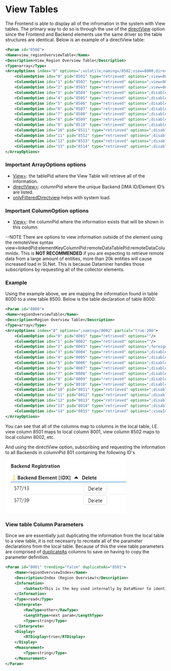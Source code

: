 # View Tables
The Frontend is able to display all of the infromation in the system with View tables. The primary way to do so is through the use of the [directView](https://docs.dataminer.services/develop/schemadoc/Protocol/Protocol.Params.Param.ArrayOptions-options.html#directview) option since the Frontend and Backend elements use the same driver so the table structures are identical. Below is an example of a directView table:

```xml
<Param id="8500">
<Name>view_regionOverviewTable</Name>
<Description>View_Region Overview Table</Description>
<Type>array</Type>
<ArrayOptions index="0" options=";volatile;naming=/8502;view=8000;directView=801;onlyFilteredDirectView" partial="true:200">
    <ColumnOption idx="0" pid="8501" type="retrieved" options=";view=8001"/>
    <ColumnOption idx="1" pid="8502" type="retrieved" options=";view=8002"/>
    <ColumnOption idx="2" pid="8503" type="retrieved" options=";view=8003"/>
    <ColumnOption idx="3" pid="8504" type="retrieved" options=";disableHeaderSum;disableHistogram;disableHeatmap;view=8004"/>
    <ColumnOption idx="4" pid="8505" type="retrieved" options=";disableHeaderSum;disableHistogram;disableHeatmap;view=8005"/>
    <ColumnOption idx="5" pid="8506" type="retrieved" options=";disableHeaderSum;disableHistogram;disableHeatmap;view=8006"/>
    <ColumnOption idx="6" pid="8507" type="retrieved" options=";disableHeaderSum;disableHistogram;disableHeatmap;view=8007"/>
    <ColumnOption idx="7" pid="8508" type="retrieved" options=";disableHeaderSum;disableHistogram;disableHeatmap;view=8008"/>
    <ColumnOption idx="8" pid="8509" type="retrieved" options=";disableHeaderSum;disableHistogram;disableHeatmap;view=8009"/>
    <ColumnOption idx="9" pid="8510" type="retrieved" options=";disableHeaderSum;disableHistogram;disableHeatmap;view=8010"/>
    <ColumnOption idx="10" pid="8511" type="retrieved" options=";disableHeaderSum;disableHistogram;disableHeatmap;view=8011"/>
    <ColumnOption idx="11" pid="8512" type="retrieved" options=";disableHeaderSum;disableHistogram;disableHeatmap;view=8012"/>
    <ColumnOption idx="12" pid="8513" type="retrieved" options=";disableHeaderSum;disableHistogram;disableHeatmap;view=8013"/>
    <ColumnOption idx="13" pid="8514" type="retrieved" options=";disableHeaderSum;disableHistogram;disableHeatmap;view=8014"/>
</ArrayOptions>
```

### Important ArrayOptions options
-	[View=](https://docs.dataminer.services/develop/schemadoc/Protocol/Protocol.Params.Param.ArrayOptions-options.html#view): the tablePid where the View Table will retrieve all of the information.
-	[directView=]((https://docs.dataminer.services/develop/schemadoc/Protocol/Protocol.Params.Param.ArrayOptions-options.html#directview)): columnPid where the unique Backend DMA ID/Element ID’s are listed. 
-	[onlyFilteredDirectview](https://docs.dataminer.services/develop/schemadoc/Protocol/Protocol.Params.Param.ArrayOptions-options.html#onlyfiltereddirectview:) helps with system load.

### Important ColumnOption options
- [View=](https://docs.dataminer.services/develop/schemadoc/Protocol/ColumnOptionOptionsOverview.html#view-1): the columnPid where the information exists that will be shown in this column.

--NOTE
There are options to view information outside of the element using the remoteView syntax view=linkedPid:elementKeyColumnPid:remoteDataTablePid:remoteDataColumnIdx. This is **NOT RECOMMENDED** if you are expecting to retrieve remote data from a large amount of entities, more than 20k entities will cause increased load in SLNet. This is because Dataminer handles those subscriptions by requesting all of the collector elements.


### Example

Using the example above, we are mapping the information found in table 8000 to a view table 8500. Below is the table declaration of table 8000:
```xml
<Param id="8000">
<Name>regionOverviewTable</Name>
<Description>Region Overview Table</Description>
<Type>array</Type>
<ArrayOptions index="0" options=";naming=/8002" partial="true:200">
    <ColumnOption idx="0" pid="8001" type="retrieved" options=""/>
    <ColumnOption idx="1" pid="8002" type="retrieved" options=""/>
    <ColumnOption idx="2" pid="8003" type="retrieved" options=";foreignKey=9000"/>
    <ColumnOption idx="3" pid="8004" type="retrieved" options=";disableHeaderSum;disableHistogram;disableHeatmap"/>
    <ColumnOption idx="4" pid="8005" type="retrieved" options=";disableHeaderSum;disableHistogram;disableHeatmap"/>
    <ColumnOption idx="5" pid="8006" type="retrieved" options=";disableHeaderSum;disableHistogram;disableHeatmap"/>
    <ColumnOption idx="6" pid="8007" type="retrieved" options=";disableHeaderSum"/>
    <ColumnOption idx="7" pid="8008" type="retrieved" options=";disableHeaderSum;disableHistogram;disableHeatmap"/>
    <ColumnOption idx="8" pid="8009" type="retrieved" options=";disableHeaderSum"/>
    <ColumnOption idx="9" pid="8010" type="retrieved" options=";disableHeaderSum;disableHistogram;disableHeatmap"/>
    <ColumnOption idx="10" pid="8011" type="retrieved" options=";disableHeaderSum"/>
    <ColumnOption idx="11" pid="8012" type="retrieved" options=";disableHeaderSum;disableHistogram;disableHeatmap"/>
    <ColumnOption idx="12" pid="8013" type="retrieved" options=";disableHeaderSum"/>
    <ColumnOption idx="13" pid="8014" type="retrieved" options=";disableHeaderSum;disableHistogram;disableHeatmap"/>
    <ColumnOption idx="14" pid="8015" type="retrieved" options=";viewImpact"/>
</ArrayOptions>
```

You can see that all of the columns map to columns in the local table, I.E. view column 8501 maps to local column 8001, view column 8502 maps to local column 8002, etc.

And using the directView option, subscribing and requesting the information to all Backends in columnPid 801 containing the following ID's

![alt text](image.png)

### View table Column Parameters
Since we are essentially just duplicating the information from the local table to a view table, it is not necesarry to recreate all of the parameter declarations from the local table. Because of this the view table parameters are comprised of [duplicateAs](https://docs.dataminer.services/develop/schemadoc/Protocol/Protocol.Params.Param-duplicateAs.html) columns to save on having to copy the parameter definition.

```xml
<Param id="8001" trending="false" duplicateAs="8501">
    <Name>regionOverviewIndex</Name>
    <Description>Index (Region Overview)</Description>
    <Information>
        <Subtext>This is the key used internally by DataMiner to identify the table entries.</Subtext>
    </Information>
    <Type>read</Type>
    <Interprete>
        <RawType>other</RawType>
        <LengthType>next param</LengthType>
        <Type>string</Type>
    </Interprete>
    <Display>
        <RTDisplay>true</RTDisplay>
    </Display>
    <Measurement>
        <Type>string</Type>
    </Measurement>
</Param>
```